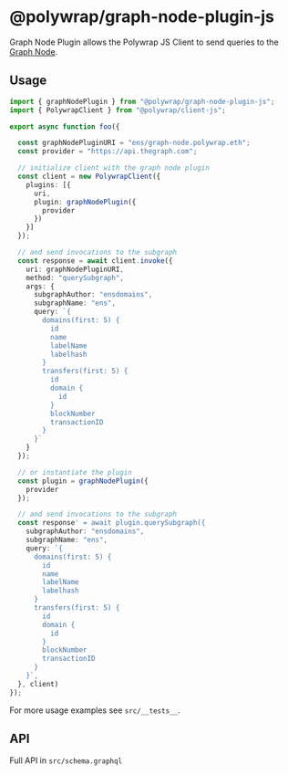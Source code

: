 # @polywrap/graph-node-plugin-js

Graph Node Plugin allows the Polywrap JS Client to send queries to the [Graph Node](https://github.com/graphprotocol/graph-node).

## Usage

``` typescript
import { graphNodePlugin } from "@polywrap/graph-node-plugin-js";
import { PolywrapClient } from "@polywrap/client-js";

export async function foo({

  const graphNodePluginURI = "ens/graph-node.polywrap.eth";
  const provider = "https://api.thegraph.com";

  // initialize client with the graph node plugin
  const client = new PolywrapClient({
    plugins: [{
      uri,
      plugin: graphNodePlugin({
        provider
      })
    }]
  });

  // and send invocations to the subgraph
  const response = await client.invoke({
    uri: graphNodePluginURI,
    method: "querySubgraph",
    args: {
      subgraphAuthor: "ensdomains",
      subgraphName: "ens",
      query: `{
        domains(first: 5) {
          id
          name
          labelName
          labelhash
        }
        transfers(first: 5) {
          id
          domain {
            id
          }
          blockNumber
          transactionID
        }
      }`
    }
  });

  // or instantiate the plugin
  const plugin = graphNodePlugin({
    provider
  });

  // and send invocations to the subgraph
  const response' = await plugin.querySubgraph({
    subgraphAuthor: "ensdomains",
    subgraphName: "ens",
    query: `{
      domains(first: 5) {
        id
        name
        labelName
        labelhash
      }
      transfers(first: 5) {
        id
        domain {
          id
        }
        blockNumber
        transactionID
      }
    }`,
  }, client)
});
```
For more usage examples see `src/__tests__`.

## API

Full API in `src/schema.graphql`
